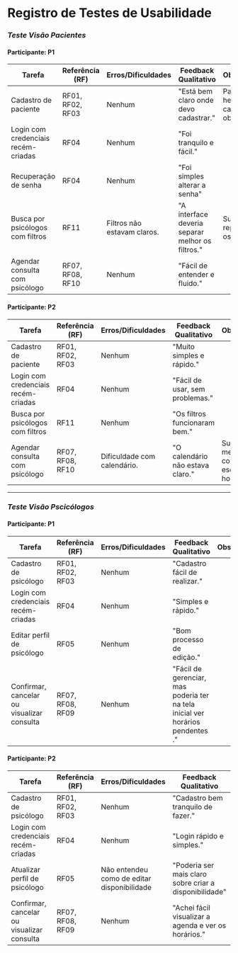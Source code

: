 # Registro de Testes de Usabilidade

### *Teste Visão Pacientes*

#### Participante: P1

| **Tarefa**                               | **Referência (RF)** | **Erros/Dificuldades**                | **Feedback Qualitativo**                         | **Observações**                               |
|------------------------------------------|---------------------|-------------------------------------- |--------------------------------------------------|-----------------------------------------------|
| Cadastro de paciente                     | RF01, RF02, RF03    | Nenhum                                | "Está bem claro onde devo cadastrar."            | Participante hesitou nos campos obrigatórios. |
| Login com credenciais recém-criadas      | RF04                | Nenhum                                | "Foi tranquilo e fácil."                         |                                               |
| Recuperação de senha                     | RF04                | Nenhum                                | "Foi simples alterar a senha"                    |                                               |
| Busca por psicólogos com filtros         | RF11                | Filtros não estavam claros.           | "A interface deveria separar melhor os filtros." | Sugeriu reposicionar os filtros.              |
| Agendar consulta com psicólogo           | RF07, RF08, RF10    | Nenhum                                | "Fácil de entender e fluido."                    |                                               |

#### Participante: P2

| **Tarefa**                               | **Referência (RF)** | **Erros/Dificuldades**                | **Feedback Qualitativo**                         | **Observações**                               |
|------------------------------------------|---------------------|---------------------------------------|--------------------------------------------------|-----------------------------------------------|
| Cadastro de paciente                     | RF01, RF02, RF03    | Nenhum                                | "Muito simples e rápido."                        |                                               |
| Login com credenciais recém-criadas      | RF04                | Nenhum                                | "Fácil de usar, sem problemas."                  |                                               |
| Busca por psicólogos com filtros         | RF11                | Nenhum                                | "Os filtros funcionaram bem."                    |                                               |
| Agendar consulta com psicólogo           | RF07, RF08, RF10    | Dificuldade com calendário.           | "O calendário não estava claro."                 | Sugestão de melhorar como escolher um horário.|


-------------------------------------------------------------------------------------------------------------------------------------------------------------------------------------------------------------


### *Teste Visão Pscicólogos*

#### Participante: P1

| **Tarefa**                               | **Referência (RF)** | **Erros/Dificuldades**                | **Feedback Qualitativo**                          | **Observações**                                |
|------------------------------------------|---------------------|---------------------------------------|---------------------------------------------------|-----------------------------------------------|
| Cadastro de psicólogo                    | RF01, RF02, RF03    | Nenhum                                | "Cadastro fácil de realizar."                     |                                               |
| Login com credenciais recém-criadas      | RF04                | Nenhum                                | "Simples e rápido."                               |                                               |
| Editar perfil de psicólogo               | RF05                | Nenhum                                | "Bom processo de edição."                         |                                               |
| Confirmar, cancelar ou visualizar consulta | RF07, RF08, RF09  | Nenhum                                | "Fácil de gerenciar, mas poderia ter na tela inicial ver horários pendentes ." |                                               |

#### Participante: P2 

| **Tarefa**                               | **Referência (RF)** | **Erros/Dificuldades**                | **Feedback Qualitativo**                          | **Observações**                                |
|------------------------------------------|---------------------|---------------------------------------|---------------------------------------------------|------------------------------------------------|
| Cadastro de psicólogo                    | RF01, RF02, RF03    | Nenhum                                | "Cadastro bem tranquilo de fazer."                |                                                |
| Login com credenciais recém-criadas      | RF04                | Nenhum                                | "Login rápido e simples."                         |                                                |
| Atualizar perfil de psicólogo            | RF05                | Não entendeu como de editar disponibilidade | "Poderia ser mais claro sobre criar a disponibilidade" |                                                |
| Confirmar, cancelar ou visualizar consulta | RF07, RF08, RF09  | Nenhum                                | "Achei fácil visualizar a agenda e ver os horários."|                                               |



